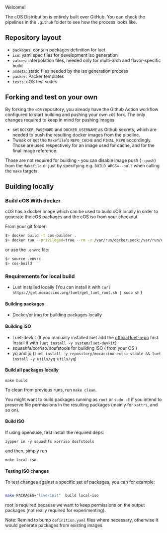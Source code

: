 Welcome!

The cOS Distribution is entirely built over GitHub. You can check the pipelines in the `.github` folder to see how the process looks like.

## Repository layout

- `packages`: contain packages definition for luet
- `iso`: yaml spec files for development iso generation
- `values`: interpolation files, needed only for multi-arch and flavor-specific build
- `assets`: static files needed by the iso generation process
- `packer`: Packer templates
- `tests`: cOS test suites

## Forking and test on your own

By forking the `cOS` repository, you already have the Github Action workflow configured to start building and pushing your own `cOS` fork.
The only changes required to keep in mind for pushing images:
- set `DOCKER_PASSWORD` and `DOCKER_USERNAME` as Github secrets, which are needed to push the resulting docker images from the pipeline. 
- Tweak or set the `Makefile`'s `REPO_CACHE` and `FINAL_REPO` accordingly. Those are used respectively for an image used for cache, and for the final image reference.

Those are not required for building - you can disable image push (`--push`) from the `Makefile` or just by specifying e.g. `BUILD_ARGS=--pull` when calling the `make` targets.

## Building locally

### Build cOS With docker

cOS has a docker image which can be used to build cOS locally in order to generate the cOS packages and the cOS iso from your checkout.

From your git folder:

```bash
$> docker build -t cos-builder .
$> docker run --privileged=true --rm -v /var/run/docker.sock:/var/run/docker.sock -v $PWD:/cOS cos-builder
```

or use the `.envrc` file:

```bash
$> source .envrc
$> cos-build
```

### Requirements for local build

- Luet installed locally (You can install it with `curl https://get.mocaccino.org/luet/get_luet_root.sh | sudo sh` )

#### Building packages

- Docker/or img for building packages locally

#### Building ISO

- Luet-devkit (If you manually installed luet add the [official luet-repo](https://github.com/Luet-lab/luet-repo) first. Install it with `luet install -y system/luet-devkit`)
- squashfs/xorriso/dosfstools for building ISO ( from your OS )
- yq and jq (`luet install -y repository/mocaccino-extra-stable && luet install -y utils/yq utils/yq`)

#### Build all packages locally

```
make build
```

To clean from previous runs, run `make clean`.

You might want to build packages running as `root` or `sudo -E` if you intend to preserve file permissions in the resulting packages (mainly for `xattrs`, and so on).

#### Build ISO

If using opensuse, first install the required deps:

```
zypper in -y squashfs xorriso dosfstools
```

and then, simply run

```
make local-iso
```

#### Testing ISO changes

To test changes against a specific set of packages, you can for example:

```bash

make PACKAGES="live/init"  build local-iso

```

root is required because we want to keep permissions on the output packages (not really required for experimenting).

Note: Remind to bump `definition.yaml` files where necessary, otherwise it would generate packages from existing images
